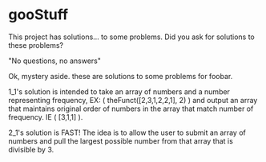 # gooStuff

This project has solutions... to some problems. Did you ask for solutions to these problems? 

"No questions, no answers"

Ok, mystery aside. these are solutions to some problems for foobar.

1_1's solution is intended to take an array of numbers and a number representing frequency, EX: ( theFunct([2,3,1,2,2,1], 2) ) and output an array that maintains original order of numbers in the array that match number of frequency. IE ( [3,1,1] ).

2_1's solution is FAST! The idea is to allow the user to submit an array of numbers and pull the largest possible number from that array that is divisible by 3.

